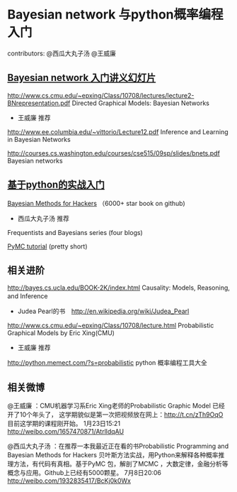 # Bayesian network 与python概率编程入门
contributors: @西瓜大丸子汤 @王威廉


##  [Bayesian network 入门讲义幻灯片](http://bigdata.memect.com/?tag=hao71)

http://www.cs.cmu.edu/~epxing/Class/10708/lectures/lecture2-BNrepresentation.pdf Directed Graphical Models: Bayesian Networks
* 王威廉 推荐

http://www.ee.columbia.edu/~vittorio/Lecture12.pdf Inference and Learning in Bayesian Networks 

http://courses.cs.washington.edu/courses/cse515/09sp/slides/bnets.pdf Bayesian networks


## [基于python的实战入门](http://python.memect.com/?tag=hao71)

[Bayesian Methods for Hackers](http://python.memect.com/?p=6737)  （6000+ star book on github)
* 西瓜大丸子汤 推荐

Frequentists and Bayesians series   (four blogs)

[PyMC tutorial](http://python.memect.com/?p=8536)  (pretty short)



## 相关进阶
http://bayes.cs.ucla.edu/BOOK-2K/index.html Causality: Models, Reasoning, and Inference　
*  Judea Pearl的书　http://en.wikipedia.org/wiki/Judea_Pearl

http://www.cs.cmu.edu/~epxing/Class/10708/lecture.html Probabilistic Graphical Models by Eric Xing(CMU)
* 王威廉 推荐


http://python.memect.com/?s=probabilistic python 概率编程工具大全


## 相关微博

@王威廉 ：CMU机器学习系Eric Xing老师的Probabilistic Graphic Model 已经开了10个年头了， 这学期貌似是第一次把视频放在网上：http://t.cn/zTh9OqO 目前这学期的课程刚开始。
1月23日15:21
http://weibo.com/1657470871/AtrlldqAU

@西瓜大丸子汤 ：在推荐一本我最近正在看的书Probabilistic Programming and Bayesian Methods for Hackers 贝叶斯方法实战，用Python来解释各种概率推理方法，有代码有真相。基于PyMC 包，解剖了MCMC ，大数定律，金融分析等概念与应用。Github上已经有5000颗星。
7月8日20:06
http://weibo.com/1932835417/BcKj0k0Wx
